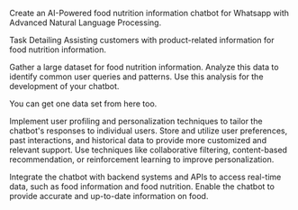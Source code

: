 Create an AI-Powered food nutrition information chatbot for Whatsapp with Advanced Natural Language Processing.


Task Detailing
Assisting customers with product-related information for food nutrition information.

Gather a large dataset for food nutrition information. Analyze this data to identify common user queries and patterns. Use this analysis for the development of your chatbot.

You can get one data set from here too. 

Implement user profiling and personalization techniques to tailor the chatbot's responses to individual users. Store and utilize user preferences, past interactions, and historical data to provide more customized and relevant support. Use techniques like collaborative filtering, content-based recommendation, or reinforcement learning to improve personalization.

Integrate the chatbot with backend systems and APIs to access real-time data, such as food information and food nutrition. Enable the chatbot to provide accurate and up-to-date information on food.

